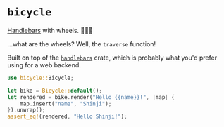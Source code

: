 # `bicycle`

[Handlebars](https://handlebarsjs.com/) with wheels. 🚴🏽‍♀️

...what are the wheels? Well, the `traverse` function!

Built on top of the [`handlebars`](https://crates.io/crates/handlebars) crate, which is probably what you'd prefer using for a web backend.

```rust
use bicycle::Bicycle;

let bike = Bicycle::default();
let rendered = bike.render("Hello {{name}}!", |map| {
    map.insert("name", "Shinji");
}).unwrap();
assert_eq!(rendered, "Hello Shinji!");
```
